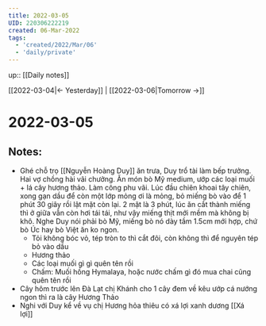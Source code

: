 ```yaml
---
title: 2022-03-05
UID: 220306222219
created: 06-Mar-2022
tags:
  - 'created/2022/Mar/06'
  - 'daily/private'
---
```

up:: [[Daily notes]]

[[2022-03-04|<- Yesterday]] | [[2022-03-06|Tomorrow ->]]
# 2022-03-05

## Notes:
- Ghé chỗ trọ [[Nguyễn Hoàng Duy]] ăn trưa, Duy trổ tài làm bếp trưởng. Hai vợ chồng hài vãi chưởng. Ăn món bò Mỹ medium, ướp các loại muối + lá cây hương thảo. Làm công phu vãi. Lúc đầu chiên khoai tây chiên, xong gạn dầu để còn một lớp mỏng ơi là mỏng, bỏ miếng bò vào để 1 phút 30 giây rồi lật mặt còn lại. 2 mặt là 3 phút, lúc ăn cắt thành miếng thì ở giữa vẫn còn hơi tái tái, như vậy miếng thịt mới mềm mà không bị khô. Nghe Duy nói phải bò Mỹ, miếng bò nó dày tầm 1.5cm mới hợp, chứ bò Úc hay bò Việt ăn ko ngon.
	- Tỏi không bóc vỏ, tép tròn to thì cắt đôi, còn không thì để nguyên tép bỏ vào dầu
	- Hương thảo 
	- Các loại muối gì gì quên tên rồi
	- Chấm: Muối hồng Hymalaya, hoặc nước chấm gì đó mua chai cũng quên tên rồi
- Cây hôm trước lên Đà Lạt chị Khánh cho 1 cây đem về kêu ướp cá nướng ngon thì ra là cây Hương Thảo
- Nghi với Duy kể về vụ chị Hương hỏa thiêu có xá lợi xanh dương [[Xá lợi]]
